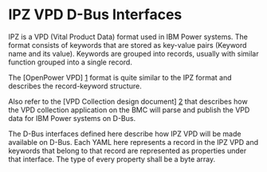 # IPZ VPD D-Bus Interfaces
IPZ is a VPD (Vital Product Data) format used in IBM Power systems.
The format consists of keywords that are stored as key-value
pairs (Keyword name and its value). Keywords are grouped into records,
usually with similar function grouped into a single record.

The [OpenPower VPD] [1] format is quite similar to the IPZ format
and describes the record-keyword structure.

Also refer to the [VPD Collection design document] [2] that describes how the
VPD collection application on the BMC will parse and publish the VPD data for
IBM Power systems on D-Bus.

The D-Bus interfaces defined here describe how IPZ VPD will be made available on
D-Bus. Each YAML here represents a record in the IPZ VPD and keywords that
belong to that record are represented as properties under that interface.
The type of every property shall be a byte array.

[1]:https://www-355.ibm.com/systems/power/openpower/posting.xhtml?postingId=1D060729AC96891885257E1B0053BC95
[2]:https://github.com/openbmc/docs/blob/master/designs/vpd-collection.md
